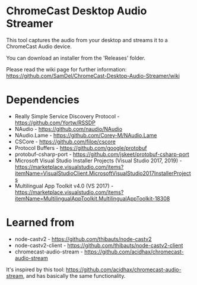 # ChromeCast Desktop Audio Streamer

This tool captures the audio from your desktop and streams it to a ChromeCast Audio device.

You can download an installer from the 'Releases' folder.

Please read the wiki page for further information: 
https://github.com/SamDel/ChromeCast-Desktop-Audio-Streamer/wiki


# Dependencies

- Really Simple Service Discovery Protocol - https://github.com/Yortw/RSSDP
- NAudio - https://github.com/naudio/NAudio
- NAudio.Lame - https://github.com/Corey-M/NAudio.Lame
- CSCore - https://github.com/filoe/cscore
- Protocol Buffers - https://github.com/google/protobuf
- protobuf-csharp-port - https://github.com/jskeet/protobuf-csharp-port
- Microsoft Visual Studio Installer Projects (Visual Studio 2017, 2019) - https://marketplace.visualstudio.com/items?itemName=VisualStudioClient.MicrosoftVisualStudio2017InstallerProjects
- Multilingual App Toolkit v4.0 (VS 2017) - https://marketplace.visualstudio.com/items?itemName=MultilingualAppToolkit.MultilingualAppToolkit-18308

# Learned from

- node-castv2 - https://github.com/thibauts/node-castv2
- node-castv2-client - https://github.com/thibauts/node-castv2-client
- chromecast-audio-stream - https://github.com/acidhax/chromecast-audio-stream

It's inspired by this tool: https://github.com/acidhax/chromecast-audio-stream, and has basically the same functionality.
